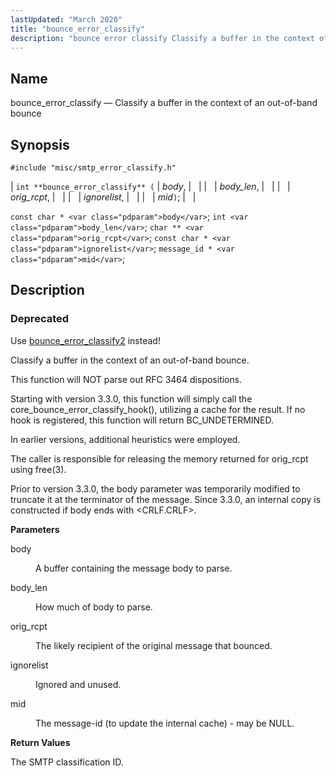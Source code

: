 ```yaml
---
lastUpdated: "March 2020"
title: "bounce_error_classify"
description: "bounce error classify Classify a buffer in the context of an out of band bounce int bounce error classify body body len orig rcpt ignorelist mid const char body int body len char orig rcpt const char ignorelist message id mid Use bounce error classify 2 instead Classify a buffer..."
---
```


<a name="apis.bounce_error_classify"></a> 
## Name

bounce_error_classify — Classify a buffer in the context of an out-of-band bounce

## Synopsis

`#include "misc/smtp_error_classify.h"`

| `int **bounce_error_classify** (` | <var class="pdparam">body</var>, |   |
|   | <var class="pdparam">body_len</var>, |   |
|   | <var class="pdparam">orig_rcpt</var>, |   |
|   | <var class="pdparam">ignorelist</var>, |   |
|   | <var class="pdparam">mid</var>`)`; |   |

`const char * <var class="pdparam">body</var>`;
`int <var class="pdparam">body_len</var>`;
`char ** <var class="pdparam">orig_rcpt</var>`;
`const char * <var class="pdparam">ignorelist</var>`;
`message_id * <var class="pdparam">mid</var>`;<a name="idp47882640"></a> 
## Description

### Deprecated

Use [bounce_error_classify2](/momentum/3/3-api/apis-bounce-error-classify-2) instead!

Classify a buffer in the context of an out-of-band bounce.

This function will NOT parse out RFC 3464 dispositions.

Starting with version 3.3.0, this function will simply call the core_bounce_error_classify_hook(), utilizing a cache for the result. If no hook is registered, this function will return BC_UNDETERMINED.

In earlier versions, additional heuristics were employed.

The caller is responsible for releasing the memory returned for orig_rcpt using free(3).

Prior to version 3.3.0, the body parameter was temporarily modified to truncate it at the terminator of the message. Since 3.3.0, an internal copy is constructed if body ends with <CRLF.CRLF>.

**<a name="idp47888640"></a> Parameters**

<dl class="variablelist">

<dt>body</dt>

<dd>

A buffer containing the message body to parse.

</dd>

<dt>body_len</dt>

<dd>

How much of body to parse.

</dd>

<dt>orig_rcpt</dt>

<dd>

The likely recipient of the original message that bounced.

</dd>

<dt>ignorelist</dt>

<dd>

Ignored and unused.

</dd>

<dt>mid</dt>

<dd>

The message-id (to update the internal cache) - may be NULL.

</dd>

</dl>

**<a name="idp47898800"></a> Return Values**

The SMTP classification ID.